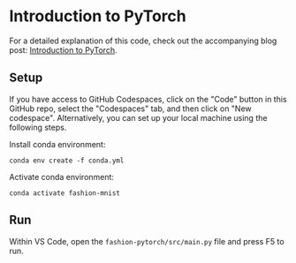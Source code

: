 # Introduction to PyTorch

For a detailed explanation of this code, check out the accompanying blog post: [Introduction to PyTorch](https://bea.stollnitz.com/blog/fashion-pytorch/).


## Setup

If you have access to GitHub Codespaces, click on the "Code" button in this GitHub repo, select the "Codespaces" tab, and then click on "New codespace". Alternatively, you can set up your local machine using the following steps.

Install conda environment:

```
conda env create -f conda.yml
```

Activate conda environment:

```
conda activate fashion-mnist
```


## Run

Within VS Code, open the `fashion-pytorch/src/main.py` file and press F5 to run.

